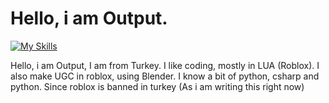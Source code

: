 # Hello, i am Output.
[![My Skills](https://skillicons.dev/icons?i=lua,html,css,python,cs,blender,unity,robloxstudio&theme=light)](https://skillicons.dev)

Hello, i am Output, I am from Turkey. I like coding, mostly in LUA (Roblox). I also make UGC in roblox, using Blender. I know a bit of python, csharp and python. 
Since roblox is banned in turkey (As i am writing this right now)
